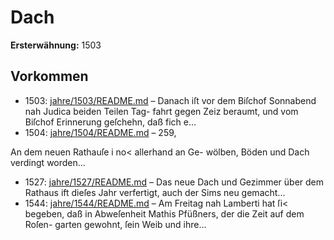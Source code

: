 # Dach

**Ersterwähnung:** 1503

## Vorkommen
- 1503: [jahre/1503/README.md](../jahre/1503/README.md) – Danach iſt vor
dem Biſchof Sonnabend nah Judica beiden Teilen Tag-
fahrt gegen Zeiz beraumt, und vom Biſchof Erinnerung
geſchehn, daß fich e...
- 1504: [jahre/1504/README.md](../jahre/1504/README.md) – 259,

An dem neuen Rathauſe i no< allerhand an Ge-
wölben, Böden und Dach verdingt worden...
- 1527: [jahre/1527/README.md](../jahre/1527/README.md) – Das neue Dach und Gezimmer über dem Rathaus ift
dieſes Jahr verfertigt, auch der Sims neu gemacht...
- 1544: [jahre/1544/README.md](../jahre/1544/README.md) – Am Freitag nah Lamberti hat ſi< begeben, daß in
Abweſenheit Mathis Pfüßners, der die Zeit auf dem Roſen-
garten gewohnt, ſein Weib und ihre...
